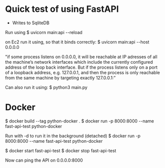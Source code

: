 # Quick test of using FastAPI
- Writes to SqliteDB


Run using
$ uvicorn main:api --reload

on Ec2 run it using, so that it binds correctly:
$ uvicorn main:api --host 0.0.0.0


"if some process listens on 0.0.0.0, it will be reachable at IP adresses of all the machine’s network interfaces which include the currently configured address of the loop back interface. But if the process listens only on a port <portNumber> of a loopback address, e.g. 127.0.0.1, and then the process is only reachable from the same machine by targeting exactly 127.0.0.1:<portNumber>”


Can also run it using: 
$ python3 main.py



# Docker

$ docker build --tag python-docker .
$ docker run -p 8000:8000 --name fast-api-test python-docker 

Run with -d to run it in the background (detached)
$ docker run -p 8000:8000 --name fast-api-test python-docker 

$ docker start fast-api-test
$ docker stop fast-api-test

Now can ping the API on 0.0.0.0:8000